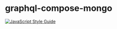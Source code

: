 # graphql-compose-mongo

[![JavaScript Style Guide](https://cdn.rawgit.com/feross/standard/master/badge.svg)](https://github.com/feross/standard)
